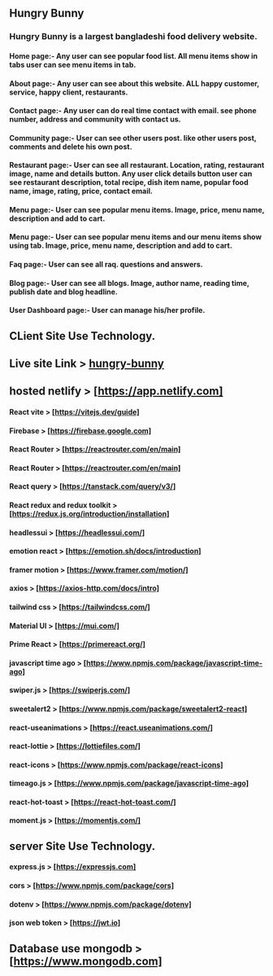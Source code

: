 ## Hungry Bunny
### Hungry Bunny is a largest bangladeshi food delivery website.
#### Home page:- Any user can see popular food list. All menu items show in tabs user can see menu items in tab. 
#### About page:- Any user can see about this website. ALL happy customer, service, happy client, restaurants. 
#### Contact page:- Any user can do real time contact with email. see phone number, address and community with contact us.
#### Community page:- User can see other users post. like other users post, comments and delete his own post.
#### Restaurant page:- User can see all restaurant. Location, rating, restaurant image, name and details button. Any user click details button user can see restaurant description, total recipe, dish item name, popular food name, image, rating, price, contact email.
#### Menu page:- User can see popular menu items. Image, price, menu name, description and add to cart.
#### Menu page:- User can see popular menu items and our menu items show using tab. Image, price, menu name, description and add to cart.
#### Faq page:- User can see all raq. questions and answers.
#### Blog page:- User can see all blogs. Image, author name, reading time, publish date and blog headline.
#### User Dashboard page:- User can manage his/her profile.  

## CLient Site Use Technology.  
## Live site Link > [hungry-bunny](https://hungry-bunny-web.web.app)
## hosted  netlify > [https://app.netlify.com]
#### React vite > [https://vitejs.dev/guide]
#### Firebase > [https://firebase.google.com]
#### React Router > [https://reactrouter.com/en/main]
#### React Router > [https://reactrouter.com/en/main]
#### React query > [https://tanstack.com/query/v3/]
#### React redux and redux toolkit > [https://redux.js.org/introduction/installation]
#### headlessui > [https://headlessui.com/]
#### emotion react > [https://emotion.sh/docs/introduction]
#### framer motion > [https://www.framer.com/motion/]
#### axios > [https://axios-http.com/docs/intro]
#### tailwind css > [https://tailwindcss.com/]
#### Material UI > [https://mui.com/]
#### Prime React > [https://primereact.org/]
#### javascript time ago > [https://www.npmjs.com/package/javascript-time-ago]
#### swiper.js  > [https://swiperjs.com/] 
#### sweetalert2 > [https://www.npmjs.com/package/sweetalert2-react]
#### react-useanimations > [https://react.useanimations.com/]
#### react-lottie > [https://lottiefiles.com/]
#### react-icons > [https://www.npmjs.com/package/react-icons]
#### timeago.js > [https://www.npmjs.com/package/javascript-time-ago]
#### react-hot-toast > [https://react-hot-toast.com/]
#### moment.js > [https://momentjs.com/]

<!--  -->

## server Site Use Technology.
#### express.js > [https://expressjs.com]
#### cors > [https://www.npmjs.com/package/cors]
#### dotenv > [https://www.npmjs.com/package/dotenv]
#### json web token > [https://jwt.io]

## Database use mongodb > [https://www.mongodb.com]